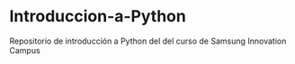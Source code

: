 # Introduccion-a-Python
Repositorio de introducción a Python del  del curso de Samsung Innovation Campus
